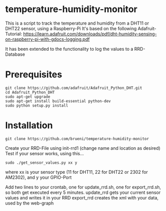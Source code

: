 temperature-humidity-monitor
============================
This is a script to track the temperature and humidity from a DHT11 or DHT22 sensor, using a Raspberry-Pi
It's based on the following Adafruit-Tutorial:
https://learn.adafruit.com/downloads/pdf/dht-humidity-sensing-on-raspberry-pi-with-gdocs-logging.pdf

It has been extended to the functionality to log the values to a RRD-Database

Prerequisites
====
```
git clone https://github.com/adafruit/Adafruit_Python_DHT.git
cd Adafruit_Python_DHT
sudo apt-get upgrade
sudo apt-get install build-essential python-dev
sudo python setup.py install
```

Installation
====
```
git clone https://github.com/brueni/temperature-humidity-monitor
```
Create your RRD-File using init-rrd1 (change name and location as desired)
Test if your sensor works, using this...
```
sudo ./get_sensor_values.py xx y
```
where xx is your sensor type (11 for DHT11, 22 for DHT22 or 2302 for AM2302), and y your GPIO-Port

Add two lines to your crontab, one for update_rrd.sh, one for export_rrd.sh, so both get executed every 5 minutes.
update_rrd gets your current sensor values and writes it in your RRD
export_rrd creates the xml with your data, used by the web-graph
